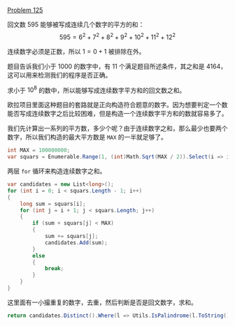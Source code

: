 [Problem 125](https://projecteuler.net/problem=125)

回文数 595 能够被写成连续几个数字的平方的和：
$$595=6^2+7^2+8^2+9^2+10^2+11^2+12^2$$

连续数字必须是正数，所以 $1=0+1$ 被排除在外。

题目告诉我们小于 1000 的数字中，有 11 个满足题目所述条件，其之和是 4164，这可以用来检测我们的程序是否正确。

求小于 $10^8$ 的数中，所以能够写成连续数字平方和的回文数之和。

欧拉项目里面这种题目的套路就是正向构造符合题意的数字。因为想要判定一个数能否写成连续数字之后比较困难，但是构造一个连续数字平方和的数就容易多了。

我们先计算出一系列的平方数，多少个呢？由于连续数字之和，那么最少也要两个数字，所以我们构造的最大平方数是 `MAX` 的一半就足够了。
``` csharp
int MAX = 100000000;
var squars = Enumerable.Range(1, (int)Math.Sqrt(MAX / 2)).Select(i => i * i).ToArray();
```
两层 `for` 循环来构造连续数字之和。
``` csharp
var candidates = new List<long>();
for (int i = 0; i < squars.Length - 1; i++)
{
    long sum = squars[i];
    for (int j = i + 1; j < squars.Length; j++)
    {
        if (sum + squars[j] < MAX)
        {
            sum += squars[j];
            candidates.Add(sum);
        }
        else
        {
            break;
        }
    }
}
```
这里面有一小撮重复的数字，去重，然后判断是否是回文数字，求和。
``` csharp
return candidates.Distinct().Where(l => Utils.IsPalindrome(l.ToString())).Sum();
```
